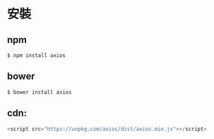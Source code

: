 # 安裝

## npm

```text
$ npm install axios
```

## bower

```text
$ bower install axios
```

## cdn:

```javascript
<script src="https://unpkg.com/axios/dist/axios.min.js"></script>
```

